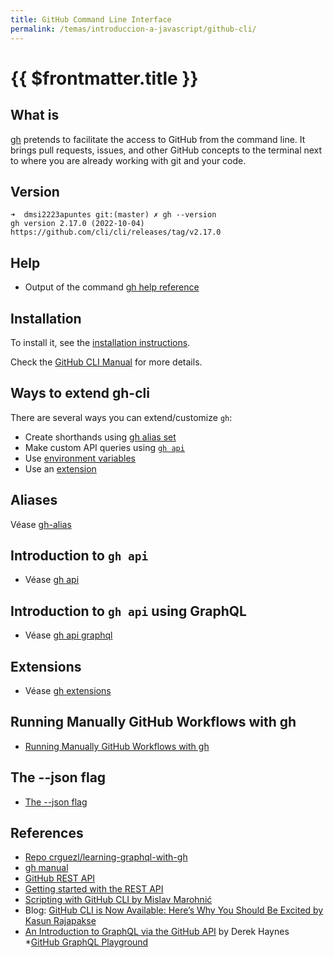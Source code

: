 ```yaml
---
title: GitHub Command Line Interface
permalink: /temas/introduccion-a-javascript/github-cli/
---
```


# {{ $frontmatter.title }}

## What is 

[gh](https://cli.github.com/manual/) pretends to facilitate the access to GitHub from the command line. It brings pull requests, issues, and other GitHub concepts to the terminal next to where you are already working with git and your code.

## Version 

```
➜  dmsi2223apuntes git:(master) ✗ gh --version
gh version 2.17.0 (2022-10-04)
https://github.com/cli/cli/releases/tag/v2.17.0
```

## Help 

* Output of the command [gh help reference](/temas/introduccion-a-javascript/github-cli/help)


## Installation

To install it, see  the [installation instructions](https://github.com/cli/cli#installation).

Check the [GitHub CLI Manual](https://cli.github.com/manual/) for more details.


## Ways to extend gh-cli

There are several ways you can extend/customize `gh`:

*   Create shorthands using [gh alias set](#aliases)
*   Make custom API queries using [`gh api`](https://cli.github.com//manual/gh_api)
*   Use [environment variables](https://cli.github.com//manual/gh_help_environment)
*   Use an [extension](#extensions)

## Aliases

Véase [gh-alias](gh-alias)

## Introduction to `gh api` 

* Véase [gh api](gh-api)

## Introduction to `gh api` using GraphQL

* Véase [gh api graphql](gh-api-graphql)
  
## Extensions

* Véase [gh extensions](gh-extension)

## Running Manually GitHub Workflows with gh

* [Running Manually GitHub Workflows with gh](gh-workflows)

## The --json flag

* [The --json flag](gh-json-option)
  
## References

* [Repo crguezl/learning-graphql-with-gh](https://github.com/crguezl/learning-graphql-with-gh)
* [gh manual](https://cli.github.com/manual/)
* [GitHub REST API](https://docs.github.com/en/rest)
* [Getting started with the REST API](https://docs.github.com/en/rest/guides/getting-started-with-the-rest-api)
* [Scripting with GitHub CLI by Mislav Marohnić](https://github.blog/2021-03-11-scripting-with-github-cli/)
* Blog: [GitHub CLI is Now Available: Here’s Why You Should Be Excited by 
Kasun Rajapakse](https://blog.bitsrc.io/github-cli-is-now-available-heres-why-you-should-be-excited-91d8bdd81a51)
* [An Introduction to GraphQL via the GitHub API](https://www.cloudbees.com/blog/an-introduction-to-graphql-via-the-github-api)  by Derek Haynes
*[GitHub GraphQL Playground](https://docs.github.com/en/graphql/overview/explorer)
